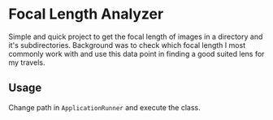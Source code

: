 # Focal Length Analyzer

Simple and quick project to get the focal length of images in a directory and it's subdirectories.
Background was to check which focal length I most commonly work with and use this data point in finding a good suited lens for my travels.

## Usage
Change path in `ApplicationRunner` and execute the class. 
